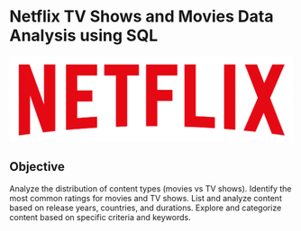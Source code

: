 # Netflix TV Shows and Movies Data Analysis using SQL

![Netflix Logo](https://github.com/lakshmivkotigiri-collab/Netflix-_SQL_Project/blob/main/logo.png)

## Objective
Analyze the distribution of content types (movies vs TV shows).
Identify the most common ratings for movies and TV shows.
List and analyze content based on release years, countries, and durations.
Explore and categorize content based on specific criteria and keywords.
